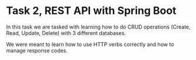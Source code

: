 # Task 2, REST API with Spring Boot
In this task we are tasked with learning how to do CRUD operations (Create, Read, Update, Delete) with 3 different databases.

We were meant to learn how to use HTTP verbs correctly and how to manage response codes.